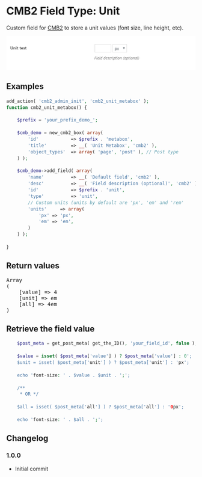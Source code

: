 CMB2 Field Type: Unit
==================

Custom field for [CMB2](https://github.com/CMB2/CMB2) to store a unit values (font size, line height, etc).

![example](example.gif)

## Examples

```php
add_action( 'cmb2_admin_init', 'cmb2_unit_metabox' );
function cmb2_unit_metabox() {

	$prefix = 'your_prefix_demo_';

	$cmb_demo = new_cmb2_box( array(
		'id'            => $prefix . 'metabox',
		'title'         => __( 'Unit Metabox', 'cmb2' ),
		'object_types'  => array( 'page', 'post' ), // Post type
	) );

	$cmb_demo->add_field( array(
		'name'          => __( 'Default field', 'cmb2' ),
		'desc'          => __( 'Field description (optional)', 'cmb2' ),
		'id'            => $prefix . 'unit',
		'type'          => 'unit',
		// Custom units (units by default are 'px', 'em' and 'rem'
		'units'     => array(
			'px' => 'px',
			'em' => 'em',
		)
	) );

}
```

## Return values

<pre>
Array
(
    [value] => 4
    [unit] => em
    [all] => 4em
)
</pre>

## Retrieve the field value

```php
    $post_meta = get_post_meta( get_the_ID(), 'your_field_id', false );
    
    $value = isset( $post_meta['value'] ) ? $post_meta['value'] : 0';
    $unit = isset( $post_meta['unit'] ) ? $post_meta['unit'] : 'px';
    
    echo 'font-size: ' . $value . $unit . ';';
    
    /**
     * OR */
     
    $all = isset( $post_meta['all'] ) ? $post_meta['all'] : '0px';
    
    echo 'font-size: ' . $all . ';';
```

## Changelog

### 1.0.0
* Initial commit
